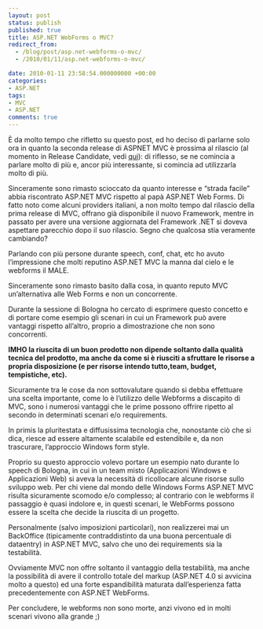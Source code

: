 ```yaml
---
layout: post
status: publish
published: true
title: ASP.NET WebForms o MVC?
redirect_from: 
  - /blog/post/asp.net-webforms-o-mvc/
  - /2010/01/11/asp.net-webforms-o-mvc/

date: 2010-01-11 23:58:54.000000000 +00:00
categories:
- ASP.NET
tags:
- MVC
- ASP.NET
comments: true
---
```

<p>
	&Egrave; da molto tempo che rifletto su questo post, ed ho deciso di parlarne solo ora in quanto la seconda release di ASPNET MVC &egrave; prossima al rilascio (al momento in Release Candidate, vedi <a href="http://imperugo.tostring.it/blog/post/aspnet-mvc-2-release-candidate-is-out" target="_blank" title="ASP.NET MVC 2 Release Candidate is out">qui</a>): di riflesso, se ne comincia a parlare molto di pi&ugrave; e, ancor pi&ugrave; interessante, si comincia ad utilizzarla molto di pi&ugrave;.</p>
<p>
	Sinceramente sono rimasto scioccato da quanto interesse e &ldquo;strada facile&rdquo; abbia riscontrato ASP.NET MVC rispetto al pap&agrave; ASP.NET Web Forms. Di fatto noto come alcuni providers italiani, a non molto tempo dal rilascio della prima release di MVC, offrano gi&agrave; disponibile il nuovo Framework, mentre in passato per avere una versione aggiornata del Framework .NET si doveva aspettare parecchio dopo il suo rilascio. Segno che qualcosa stia veramente cambiando?</p>
<p>
	Parlando con pi&ugrave; persone durante speech, conf, chat, etc ho avuto l&rsquo;impressione che molti reputino ASP.NET MVC la manna dal cielo e le webforms il MALE.</p>
<p>
	Sinceramente sono rimasto basito dalla cosa, in quanto reputo MVC un&rsquo;alternativa alle Web Forms e non un concorrente.</p>
<p>
	Durante la sessione di Bologna ho cercato di esprimere questo concetto e di portare come esempio gli scenari in cui un Framework pu&ograve; avere vantaggi rispetto all&rsquo;altro, proprio a dimostrazione che non sono concorrenti.</p>
<p>
	<strong>IMHO la riuscita di un buon prodotto non dipende soltanto dalla qualit&agrave; tecnica del prodotto, ma anche da come si &egrave; riusciti a sfruttare le risorse a propria disposizione (e per risorse intendo tutto,team, budget, tempistiche, etc).</strong></p>
<p>
	Sicuramente tra le cose da non sottovalutare quando si debba effettuare una scelta importante, come lo &egrave; l&rsquo;utilizzo delle Webforms a discapito di MVC, sono i numerosi vantaggi che le prime possono offrire ripetto al secondo in determinati scenari e/o requirements.</p>
<p>
	In primis la pluritestata e diffusissima tecnologia che, nonostante ci&ograve; che si dica, riesce ad essere altamente scalabile ed estendibile e, da non trascurare, l&rsquo;approccio Windows form style.</p>
<p>
	Proprio su questo approccio volevo portare un esempio nato durante lo speech di Bologna, in cui in un team misto (Applicazioni Windows e Applicazioni Web) si aveva la necessit&agrave; di ricollocare alcune risorse sullo sviluppo web. Per chi viene dal mondo delle Windows Forms ASP.NET MVC risulta sicuramente scomodo e/o complesso; al contrario con le webforms il passaggio &egrave; quasi indolore e, in questi scenari, le WebForms possono essere la scelta che decide la riuscita di un progetto.</p>
<p>
	Personalmente (salvo imposizioni particolari), non realizzerei mai un BackOffice (tipicamente contraddistinto da una buona percentuale di dataentry) in ASP.NET MVC, salvo che uno dei requirements sia la testabilit&agrave;.</p>
<p>
	Ovviamente MVC non offre soltanto il vantaggio della testabilit&agrave;, ma anche la possibilit&agrave; di avere il controllo totale del markup (ASP.NET 4.0 si avvicina molto a questo) ed una forte espandibilit&agrave; maturata dall&rsquo;esperienza fatta precedentemente con ASP.NET WebForms.</p>
<p>
	Per concludere, le webforms non sono morte, anzi vivono ed in molti scenari vivono alla grande ;)</p>
